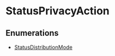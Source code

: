 # StatusPrivacyAction

## Enumerations

- [StatusDistributionMode](enumerations/StatusDistributionMode.md)
